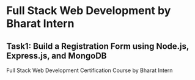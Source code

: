 # Full Stack Web Development by Bharat Intern

## Task1: Build a Registration Form using Node.js, Express.js, and MongoDB

Full Stack Web Development Certification Course by Bharat Intern
